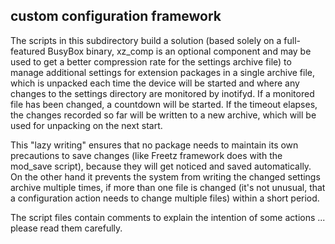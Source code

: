 ## custom configuration framework
The scripts in this subdirectory build a solution (based solely on a full-featured BusyBox binary, xz_comp is an optional
component and may be used to get a better compression rate for the settings archive file) to manage additional settings
for extension packages in a single archive file, which is unpacked each time the device will be started and where any 
changes to the settings directory are monitored by inotifyd. If a monitored file has been changed, a countdown will be 
started. If the timeout elapses, the changes recorded so far will be written to a new archive, which will be used for
unpacking on the next start.

This "lazy writing" ensures that no package needs to maintain its own precautions to save changes (like Freetz framework
does with the mod_save script), because they will get noticed and saved automatically. On the other hand it prevents the
system from writing the changed settings archive multiple times, if more than one file is changed (it's not unusual, that
a configuration action needs to change multiple files) within a short period.

The script files contain comments to explain the intention of some actions ... please read them carefully.
